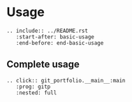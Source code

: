 # Usage

```{eval-rst}
.. include:: ../README.rst
   :start-after: basic-usage
   :end-before: end-basic-usage

```

## Complete usage

```{eval-rst}
.. click:: git_portfolio.__main__:main
   :prog: gitp
   :nested: full
```
